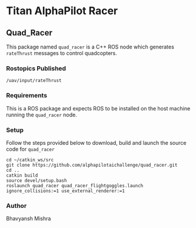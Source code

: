 # Titan AlphaPilot Racer

## Quad_Racer

This package named ```quad_racer``` is a C++ ROS node which generates ```rateThrust``` messages to control quadcopters. 

### Rostopics Published

```/uav/input/rateThrust```

### Requirements

This is a ROS package and expects ROS to be installed on the host machine running the ```quad_racer``` node. 

### Setup

Follow the steps provided below to download, build and launch the source code for ```quad_racer```

```
cd ~/catkin_ws/src
git clone https://github.com/alphapilotaichallenge/quad_racer.git
cd ..
catkin build
source devel/setup.bash
roslaunch quad_racer quad_racer_flightgoggles.launch ignore_collisions:=1 use_external_renderer:=1
```

### Author
Bhavyansh Mishra




